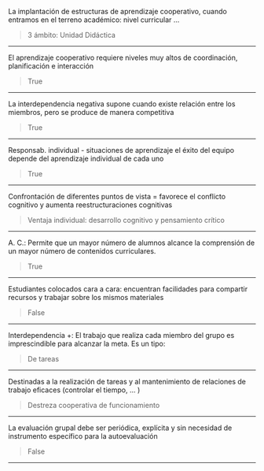 La implantación de estructuras de aprendizaje cooperativo, cuando entramos en el terreno académico: nivel curricular ...

> 3 ámbito:  Unidad Didáctica

---
El aprendizaje cooperativo requiere niveles muy altos de coordinación, planificación e interacción

> True

---
La interdependencia negativa supone cuando existe relación entre los miembros, pero se produce de manera competitiva

> True

---
Responsab. individual - situaciones de aprendizaje el éxito del equipo depende del aprendizaje individual de cada uno

> True

---
Confrontación de diferentes puntos de vista = favorece el conflicto cognitivo y aumenta reestructuraciones cognitivas

> Ventaja individual: desarrollo cognitivo y pensamiento crítico

---
A. C.: Permite que un mayor número de alumnos alcance la comprensión de un mayor número de contenidos curriculares.

> True

---
Estudiantes colocados cara a cara: encuentran facilidades para compartir recursos y trabajar sobre los mismos materiales

> False

---
Interdependencia +: El trabajo que realiza cada miembro del grupo es imprescindible para alcanzar la meta. Es un tipo:

> De tareas

---
Destinadas a la realización de tareas y al mantenimiento de relaciones de trabajo eficaces (controlar el tiempo, ... )

> Destreza cooperativa de funcionamiento

---
La evaluación grupal debe ser periódica, explícita y sin necesidad de instrumento específico para la autoevaluación

> False

---


